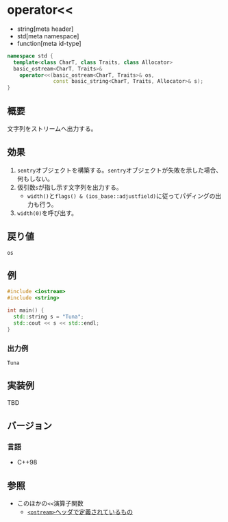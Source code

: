 # operator<<
* string[meta header]
* std[meta namespace]
* function[meta id-type]

```cpp
namespace std {
  template<class CharT, class Traits, class Allocator>
  basic_ostream<CharT, Traits>&
    operator<<(basic_ostream<CharT, Traits>& os,
               const basic_string<CharT, Traits, Allocator>& s);
}
```

## 概要

文字列をストリームへ出力する。

## 効果
1. `sentry`オブジェクトを構築する。`sentry`オブジェクトが失敗を示した場合、何もしない。
1. 仮引数`s`が指し示す文字列を出力する。
    - `width()`と`flags() & (ios_base::adjustfield)`に従ってパディングの出力も行う。
1. `width(0)`を呼び出す。

## 戻り値
`os`

## 例
```cpp
#include <iostream>
#include <string>

int main() {
  std::string s = "Tuna";
  std::cout << s << std::endl;
}
```

### 出力例
```
Tuna
```

## 実装例
TBD

## バージョン
### 言語
- C++98

## 参照
- このほかの`<<`演算子関数
    - [`<ostream>`ヘッダで定義されているもの](../../ostream/basic_ostream/op_ostream.md)
